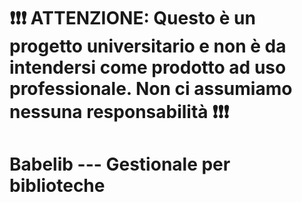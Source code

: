 # ❗❗❗ **ATTENZIONE: Questo è un progetto universitario e non è da intendersi come prodotto ad uso professionale. Non ci assumiamo nessuna responsabilità** ❗❗❗
# Babelib --- Gestionale per biblioteche
